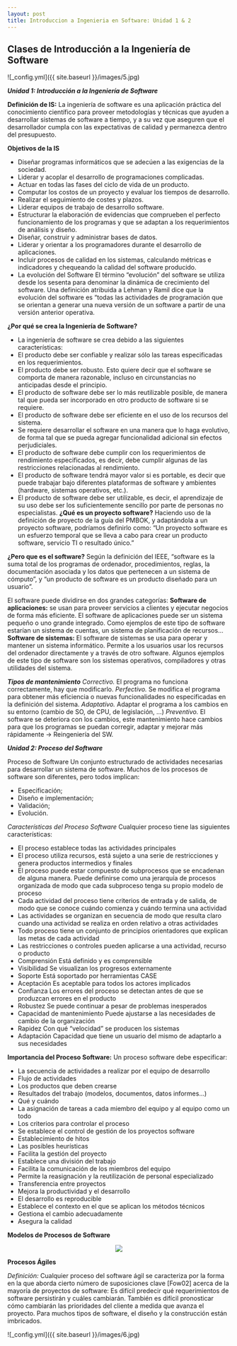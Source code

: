 ```yaml
---
layout: post
title: Introduccion a Ingenieria en Software: Unidad 1 & 2
---
```


## Clases de Introducción a la Ingeniería de Software

![_config.yml]({{ site.baseurl }}/images/5.jpg)

___Unidad 1: Introducción a la Ingeniería de Software___

__Definición de IS:__ La ingeniería de software es una aplicación práctica del conocimiento científico para proveer metodologías y técnicas que ayuden a desarrollar sistemas de software a tiempo, y a su vez que aseguren que el desarrollador cumpla con las expectativas de calidad y permanezca dentro del presupuesto.

__Objetivos de la IS__

* Diseñar programas informáticos que se adecúen a las exigencias de la sociedad.
* Liderar y acoplar el desarrollo de programaciones complicadas.
* Actuar en todas las fases del ciclo de vida de un producto.
* Computar los costos de un proyecto y evaluar los tiempos de desarrollo.
* Realizar el seguimiento de costes y plazos.
* Liderar equipos de trabajo de desarrollo software.
* Estructurar la elaboración de evidencias que comprueben el perfecto funcionamiento de los programas y que se adaptan a los requerimientos de análisis y diseño.
* Diseñar, construir y administrar bases de datos.
* Liderar y orientar a los programadores durante el desarrollo de aplicaciones.
* Incluir procesos de calidad en los sistemas, calculando métricas e indicadores y chequeando la calidad del software producido.
* La evolución del Software El término “evolución” del software se utiliza desde los sesenta para denominar la dinámica de crecimiento del software.  Una definición atribuida a Lehman y Ramil dice que la evolución del software es “todas las actividades de programación que se orientan a generar una nueva versión de un software a partir de una versión anterior operativa. 

__¿Por qué se crea la Ingeniería de Software?__

* La ingeniería de software se crea debido a las siguientes características:
* El producto debe ser confiable y realizar sólo las tareas especificadas en los requerimientos. 
* El producto debe ser robusto. Esto quiere decir que el software se comporta de manera razonable, incluso en circunstancias no anticipadas desde el principio. 
* El producto de software debe ser lo más reutilizable posible, de manera tal que pueda ser incorporado en otro producto de software si se requiere. 
* El producto de software debe ser eficiente en el uso de los recursos del sistema.
* Se requiere desarrollar el software en una manera que lo haga evolutivo, de forma tal que se pueda agregar funcionalidad adicional sin efectos perjudiciales. 
* El producto de software debe cumplir con los requerimientos de rendimiento especificados, es decir, debe cumplir algunas de las restricciones relacionadas al rendimiento.
* El producto de software tendrá mayor valor si es portable, es decir que puede trabajar bajo diferentes plataformas de software y ambientes (hardware, sistemas operativos, etc.).
* El producto de software debe ser utilizable, es decir, el aprendizaje de su uso debe ser los suficientemente sencillo por parte de personas no especialistas.
__¿Qué es un proyecto software?__
Haciendo uso de la definición de proyecto de la guía del PMBOK, y adaptándola a un proyecto software, podríamos definirlo como: “Un proyecto software es un esfuerzo temporal que se lleva a cabo para crear un producto software, servicio TI o resultado único.”

__¿Pero que es el software?__ Según la definición del IEEE, “software es la suma total de los programas de ordenador, procedimientos, reglas, la documentación asociada y los datos que pertenecen a un sistema de cómputo”, y “un producto de software es un producto diseñado para un usuario”.

El software puede dividirse en dos grandes categorías: 
__Software de aplicaciones:__ se usan para proveer servicios a clientes y ejecutar negocios de forma más eficiente. El software de aplicaciones puede ser un sistema pequeño o uno grande integrado. Como ejemplos de este tipo de software estarían un sistema de cuentas, un sistema de planificación de recursos… 
__Software de sistemas:__ El software de sistemas se usa para operar y mantener un sistema informático. Permite a los usuarios usar los recursos del ordenador directamente y a través de otro software. Algunos ejemplos de este tipo de software son los sistemas operativos, compiladores y otras utilidades del sistema.

___Tipos de mantenimiento___ 
_Correctivo._ El programa no funciona correctamente, hay que modificarlo.
_Perfectivo._ Se modifica el programa para obtener más eficiencia o nuevas funcionalidades no especificadas en la definición del sistema. 
_Adaptativo._ Adaptar el programa a los cambios en su entorno (cambio de SO, de CPU, de legislación, …) 
_Preventivo._ El software se deteriora con los cambios, este mantenimiento hace cambios para que los programas se puedan corregir, adaptar y mejorar más rápidamente -> Reingeniería del SW.

___Unidad 2: Proceso del Software___

Proceso de Software Un conjunto estructurado de actividades necesarias para desarrollar un sistema de software. Muchos de los procesos de software son diferentes, pero todos implican:

* Especificación;
* Diseño e implementación;
* Validación;
* Evolución.

_Características del Proceso Software_ 
Cualquier proceso tiene las siguientes características:

* El proceso establece todas las actividades principales
* El proceso utiliza recursos, está sujeto a una serie de restricciones y genera productos intermedios y finales
* El proceso puede estar compuesto de subprocesos que se encadenan de alguna manera. Puede definirse como una jerarquía de procesos organizada de modo que cada subproceso tenga su propio modelo de proceso
* Cada actividad del proceso tiene criterios de entrada y de salida, de modo que se conoce cuándo comienza y cuándo termina una actividad
* Las actividades se organizan en secuencia de modo que resulta claro cuando una actividad se realiza en orden relativo a otras actividades
* Todo proceso tiene un conjunto de principios orientadores que explican las metas de cada actividad
* Las restricciones o controles pueden aplicarse a una actividad, recurso o producto
* Comprensión Está definido y es comprensible
* Visibilidad Se visualizan los progresos externamente
* Soporte Está soportado por herramientas CASE
* Aceptación Es aceptable para todos los actores implicados
* Confianza Los errores del proceso se detectan antes de que se produzcan errores en el producto
* Robustez Se puede continuar a pesar de problemas inesperados
* Capacidad de mantenimiento Puede ajustarse a las necesidades de cambio de la organización
* Rapidez Con qué “velocidad” se producen los sistemas
* Adaptación Capacidad que tiene un usuario del mismo de adaptarlo a sus necesidades

__Importancia del Proceso Software:__ Un proceso software debe especificar:

* La secuencia de actividades a realizar por el equipo de desarrollo
* Flujo de actividades
* Los productos que deben crearse
* Resultados del trabajo (modelos, documentos, datos informes…)
* Qué y cuándo
* La asignación de tareas a cada miembro del equipo y al equipo como un todo
* Los criterios para controlar el proceso
* Se establece el control de gestión de los proyectos software
* Establecimiento de hitos
* Las posibles heurísticas
* Facilita la gestión del proyecto
* Establece una división del trabajo
* Facilita la comunicación de los miembros del equipo
* Permite la reasignación y la reutilización de personal especializado
* Transferencia entre proyectos
* Mejora la productividad y el desarrollo
* El desarrollo es reproducible
* Establece el contexto en el que se aplican los métodos técnicos
* Gestiona el cambio adecuadamente
* Asegura la calidad


__Modelos de Procesos de Software__

<p align="center"><img src="https://lh4.googleusercontent.com/J_pkb8fJzYGRZivaf00qUUTvpIXxhYVLYXtIC2_BMDLY2vSBm3f6pZYGBx4tsjx9Bo9Ab4C_aYzXUjrtpGvuVNY7z9DfEOtc2z-FbB6NtwrDU-sZBMdLnKWljvFebjlHTi71B1Bq"></p>

__Procesos Ágiles__ 

_Definición:_ Cualquier proceso del software ágil se caracteriza por la forma en la que aborda cierto número de suposiciones clave [Fow02] acerca de la mayoría de proyectos de software: Es difícil predecir qué requerimientos de software persistirán y cuáles cambiarán. También es difícil pronosticar cómo cambiarán las prioridades del cliente a medida que avanza el proyecto. Para muchos tipos de software, el diseño y la construcción están imbricados.

![_config.yml]({{ site.baseurl }}/images/6.jpg)
